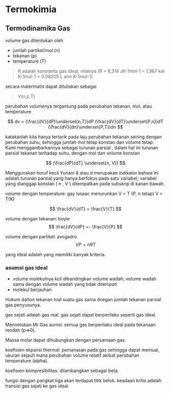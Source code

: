 # Termokimia
## Termodinamika Gas
volume gas ditentukan oleh
- jumlah partikel/mol (n)
- tekanan (p)
- temperature (T)

> R adalah konstanta gas ideal, nilainya (R = 8,314 JK-1mol-1 = 1,987 kal K-1mol-1 = 0.08205 L atm K-1mol-1)

secara matermatis dapat dituliskan sebagai
> V(n,p,T)

perubahan volumenya tergantung pada perubahan tekanan, mol, atau temperature

$$ dv = (\frac{dV}{dP}\underset{n,T})dP (\frac{dV}{dT}\underset{P,n})dT (\frac{dV}{dn}\underset{P,T})dn $$

katakanlah kita hanya tertarik pada laju perubahan tekanan seiring dengan perubahan suhu, sehingga jumlah mol tetap konstan dan volume tetap.  Kami menggambarkannya sebagai  turunan parsial , dalam hal ini turunan parsial tekanan terhadap suhu, dengan mol dan volume konstan

$$ (\frac{dP}{dT} \underset{n, V}) $$

Menggunakan huruf kecil Yunani ∂ atau d merupakan indikator bahwa ini adalah turunan parsial yang hanya berfokus pada satu variabel; variabel yang dianggap konstan ( n , V ) ditempatkan pada subskrip di kanan bawah.

volume dengan temperature: gay lusaac
menurunkan
V = T (P, n tetap)
V = T(K)

$$ \frac{dV}{dT} = \frac{V}{T}  $$

volume dengan tekanan: boyle   
$$ \frac{dV}{dP} =- \frac{V}{P}  $$

volume dengan partikel: avogadro
$$ VP = nRT $$

yang ideal adalah yang memiliki banyak kriteria. 
### asumsi gas ideal
- volume molekulnya kcil dibandingkan volume wadah, volume wadah sama dengan volume wadah yang tidak ditempati
- molekul berjauhan

Hukum dalton
tekanan toal suatu gas sama dnegan jumlah tekanan parsial gas penyusunya. 

gas sejati adalah gas real. gas sejati dapat berperilaku seperti gas ideal. 


Mennetukan Mr Gas
aumsi: semua gas berperilaku ideal pada tekanaan rendah (p=>0).

Massa molar dapat dihubungkan dengan persamaan gas. 

koefisien ekpansi thermal: pemanasan pada gas sehingga dapat memuai, ukuran sejauh mana perubahan volume relatif akibat perubahan temperature (alpha). 

koefisien kompresibilitas: dilambangkan sebagai beta. 

fungsi dengan pangkat tiga akan terdapat titik belok. keadaan kritis adalah transisi gas sejati ke gas ideal. 